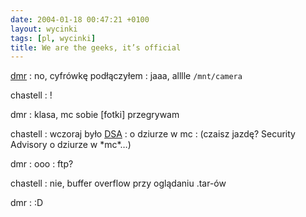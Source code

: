 ```yaml
---
date: 2004-01-18 00:47:21 +0100
layout: wycinki
tags: [pl, wycinki]
title: We are the geeks, it’s official
---
```


[dmr](http://bol-istnienia.org/ 'Młody Debiana poznaje')
: no, cyfrówkę podłączyłem
: jaaa, alllle `/mnt/camera`

chastell
: !

dmr
: klasa, mc sobie [fotki] przegrywam

chastell
: wczoraj było [DSA](http://www.debian.org/security/2004/dsa-424 'Debian Security Advisory DSA-424-1')
: o dziurze w mc
: (czaisz jazdę? Security Advisory o dziurze w \*mc\*…)

dmr
: ooo
: ftp?

chastell
: nie, buffer overflow przy oglądaniu .tar-ów

dmr
: :D
